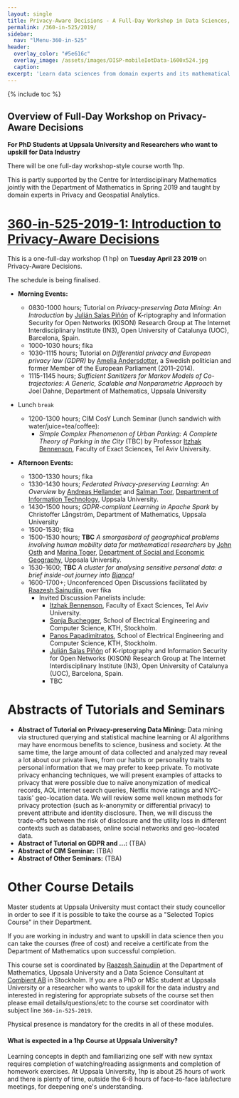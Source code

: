```yaml
---
layout: single
title: Privacy-Aware Decisions - A Full-Day Workshop in Data Sciences, Spring 2019, Uppsala
permalink: /360-in-525/2019/
sidebar:
  nav: "lMenu-360-in-525"
header:
  overlay_color: "#5e616c"
  overlay_image: /assets/images/DISP-mobileIotData-1600x524.jpg
  caption: 
excerpt: 'Learn data sciences from domain experts and its mathematical foundations while getting your hands dirty with real data.<br /><br /><br />{::nomarkdown}<iframe style="display: inline-block;" src="https://ghbtns.com/github-btn.html?user=lamastex&repo=scalable-data-science&type=star&count=true&size=large" frameborder="0" scrolling="0" width="160px" height="30px"></iframe> <iframe style="display: inline-block;" src="https://ghbtns.com/github-btn.html?user=lamastex&repo=scalable-data-science&type=fork&count=true&size=large" frameborder="0" scrolling="0" width="158px" height="30px"></iframe>{:/nomarkdown}'
---
```

{% include toc %}

## Overview of Full-Day Workshop on Privacy-Aware Decisions

**For PhD Students at Uppsala University and Researchers who want to upskill for Data Industry**


There will be one full-day workshop-style course worth 1hp.

This is partly supported by the Centre for Interdisciplinary Mathematics jointly with the Department of Mathematics in Spring 2019 and taught by domain experts in Privacy and Geospatial Analytics. 

# [360-in-525-2019-1: Introduction to Privacy-Aware Decisions](https://lamastex.github.io/scalable-data-science/360-in-525/2019/)

This is a one-full-day workshop (1 hp) on **Tuesday April 23 2019** on Privacy-Aware Decisions.

The schedule is being finalised. 

- **Morning Events:** 
  - 0830-1000 hours; Tutorial on *Privacy-preserving Data Mining: An Introduction* by [Julián Salas Piñón](http://transfer.rdi.uoc.edu/en/researcher/salas-pin-julin) of K-riptography and Information Security for Open Networks (KISON) Research Group at The Internet Interdisciplinary Institute (IN3), Open University of Catalunya (UOC), Barcelona, Spain.
  - 1000-1030 hours; fika
  - 1030-1115 hours; Tutorial on *Differential privacy and European privacy law (GDPR)* by [Amelia Andersdotter](https://en.wikipedia.org/wiki/Amelia_Andersdotter), a Swedish politician and former Member of the European Parliament (2011–2014).
  - 1115-1145 hours; *Sufficient Sanitizers for Markov Models of Co-trajectories: A Generic, Scalable and Nonparametric Approach* by Joel Dahne, Department of Mathematics, Uppsala University
 
- Lunch `break`
  - 1200-1300 hours; CIM CosY Lunch Seminar (lunch sandwich with water/juice+tea/coffee):
    - *Simple Complex Phenomenon of Urban Parking: A Complete Theory of Parking in the City* (TBC) by Professor [Itzhak Bennenson](https://en-exact-sciences.tau.ac.il/profile/bennya), Faculty of Exact Sciences, Tel Aviv University.

- **Afternoon Events:** 
  - 1300-1330 hours; fika
  - 1330-1430 hours; *Federated Privacy-preserving Learning: An Overview* by [Andreas Hellander](http://www.it.uu.se/katalog/andreash) and [Salman Toor](https://katalog.uu.se/profile/?id=N7-398), [Department of Information Technology](https://katalog.uu.se/organisation/?orgId=X61), Uppsala University.
  - 1430-1500 hours; *GDPR-compliant Learning in Apache Spark* by Christoffer Långström, Department of Mathematics, Uppsala University
  - 1500-1530; fika
  - 1500-1530 hours; **TBC** *A smorgasbord of geographical problems involving human mobility data for mathematical researchers* by [John Osth](http://www.kultgeog.uu.se/kontakt/personal/John_Osth/) and [Marina Toger](https://katalog.uu.se/profile/?id=N17-1812), [Department of Social and Economic Geography](https://katalog.uu.se/organisation/?orgId=HS7), Uppsala University.
  - 1530-1600; **TBC** *A cluster for analysing sensitive personal data: a brief inside-out journey into [Bianca](http://uppmax.uu.se/resources/systems/the-bianca-cluster)!*
  - 1600-1700+; Unconferenced Open Discussions facilitated by [Raazesh Sainudiin](https://lamastex.org/cv), over fika 
    - Invited Discussion Panelists include:
      - [Itzhak Bennenson](https://en-exact-sciences.tau.ac.il/profile/bennya), Faculty of Exact Sciences, Tel Aviv University.
      - [Sonja Buchegger](http://www.csc.kth.se/~buc/), School of Electrical Engineering and Computer Science, KTH, Stockholm.
      - [Panos Papadimitratos](https://people.kth.se/~papadim/), School of Electrical Engineering and Computer Science, KTH, Stockholm.
      - [Julián Salas Piñón](http://transfer.rdi.uoc.edu/en/researcher/salas-pin-julin) of K-riptography and Information Security for Open Networks (KISON) Research Group at The Internet Interdisciplinary Institute (IN3), Open University of Catalunya (UOC), Barcelona, Spain.
      - TBC

# Abstracts of Tutorials and Seminars

- **Abstract of Tutorial on Privacy-preserving Data Mining:** Data mining via structured querying and statistical machine learning or AI algorithms may have enormous benefits to science, business and society. At the same time, the large amount of data collected and analyzed may reveal a lot about our private lives, from our habits or personality traits to personal information that we may prefer to keep private.
To motivate privacy enhancing techniques, we will present examples of attacks to privacy that were possible due to naïve 
anonymization of medical records, AOL internet search queries, Netflix movie ratings and NYC-taxis' geo-location data.
We will review some well known methods for privacy protection (such as k-anonymity or differential privacy) to prevent attribute and identity disclosure.
Then, we will discuss the trade-offs between the risk of disclosure and the utility loss in different contexts such as databases, online social networks and geo-located data.
- **Abstract of Tutorial on GDPR and ...:** (TBA)
- **Abstract of CIM Seminar:** (TBA)
- **Abstract of Other Seminars:** (TBA)

# Other Course Details

Master students at Uppsala University must contact their study councellor in order to see if it is possible to take the course as a "Selected Topics Course" in their Department.

If you are working in industry and want to upskill in data science then you can take the courses (free of cost) and receive a certificate from the Department of Mathematics upon successful completion.

This course set is coordinated by [Raazesh Sainudiin](http://math.uu.se/research/raazesh-sainudiin/) at the Department of Mathematics, Uppsala University and a Data Science Consultant at [Combient AB](https://combient.com/) in Stockholm. 
If you are a PhD or MSc student at Uppsala University or a researcher who wants to upskill for the data industry and interested in registering for appropriate subsets of the course set then please email details/questions/etc to the course set coordinator with subject line `360-in-525-2019`. 

Physical presence is mandatory for the credits in all of these modules.


#### What is expected in a 1hp Course at Uppsala University?
Learning concepts in depth and familiarizing one self with new syntax requires completion of watching/reading assignments and completion of homework exercises. At Uppsala University, 1hp is about 25 hours of work and there is plenty of time, outside the 6-8 hours of face-to-face lab/lecture meetings, for deepening one's understanding.  

